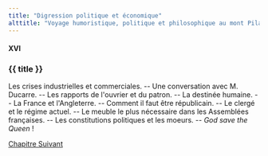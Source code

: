 ```yaml
---
title: "Digression politique et économique"
alttitle: "Voyage humoristique, politique et philosophique au mont Pilat"
---
```


#### XVI

### {{ title }}

<div class="tltr">

Les crises industrielles et commerciales. -- Une conversation avec M. Ducarre.
-- Les rapports de l'ouvrier et du patron. -- La destinée humaine. -- La France
et l'Angleterre. -- Comment il faut être républicain. -- Le clergé et le régime
actuel. -- Le meuble le plus nécessaire dans les Assemblées françaises. -- Les
constitutions politiques et les moeurs. -- _God save the Queen_ !

</div>

<div id="next">

[Chapitre Suivant](17.html)

</div>
